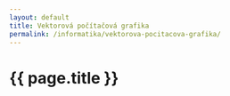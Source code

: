 ```yaml
---
layout: default
title: Vektorová počítačová grafika
permalink: /informatika/vektorova-pocitacova-grafika/
---
```


{{ page.title }}
================
